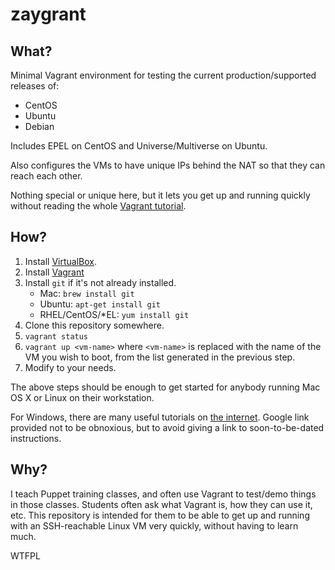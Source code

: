 # zaygrant

## What?

Minimal Vagrant environment for testing the current production/supported releases of:

 - CentOS
 - Ubuntu
 - Debian

Includes EPEL on CentOS and Universe/Multiverse on Ubuntu.

Also configures the VMs to have unique IPs behind the NAT so that they can reach each other.

Nothing special or unique here, but it lets you get up and running quickly without reading the whole [Vagrant tutorial](https://www.vagrantup.com/docs/getting-started/).

## How?

1. Install [VirtualBox](https://www.virtualbox.org/wiki/Downloads).
1. Install [Vagrant](https://www.vagrantup.com/downloads.html)
1. Install `git` if it's not already installed.
    * Mac: `brew install git`
    * Ubuntu: `apt-get install git`
    * RHEL/CentOS/\*EL: `yum install git`
1. Clone this repository somewhere.
1. `vagrant status`
1. `vagrant up <vm-name>` where `<vm-name>` is replaced with the name of the VM you wish to boot, from the list generated in the previous step.
1. Modify to your needs.

The above steps should be enough to get started for anybody running Mac OS X or Linux on their workstation.

For Windows, there are many useful tutorials on [the internet](https://www.google.com/webhp?sourceid=chrome-instant&ion=1&espv=2&ie=UTF-8#q=vagrant%20windows%20host). Google link provided not to be obnoxious, but to avoid giving a link to soon-to-be-dated instructions.

## Why?

I teach Puppet training classes, and often use Vagrant to test/demo things in those classes. Students often ask what Vagrant is, how they can use it, etc. This repository is intended for them to be able to get up and running with an SSH-reachable Linux VM very quickly, without having to learn much.

<a href="http://www.wtfpl.net/"><img src="http://www.wtfpl.net/wp-content/uploads/2012/12/wtfpl-badge-4.png" width="80" height="15" alt="WTFPL" /></a>
